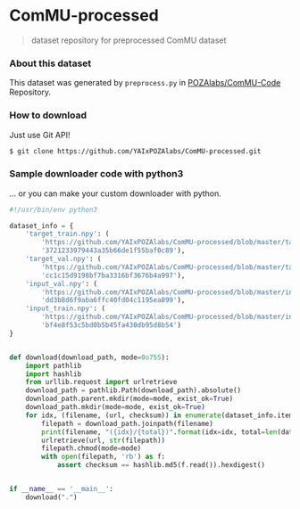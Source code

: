 # ComMU-processed

> dataset repository for preprocessed ComMU dataset

### About this dataset
This dataset was generated by `preprocess.py` in [POZAlabs/ComMU-Code](https://github.com/POZAlabs/ComMU-code) Repository.

### How to download
Just use Git API!

```bash
$ git clone https://github.com/YAIxPOZAlabs/ComMU-processed.git
```

### Sample downloader code with python3
... or you can make your custom downloader with python.

```python
#!/usr/bin/env python3

dataset_info = {
    'target_train.npy': (
        'https://github.com/YAIxPOZAlabs/ComMU-processed/blob/master/target_train.npy?raw=true',
        '3721233979443a35b66de1f55baf0c89'),
    'target_val.npy': (
        'https://github.com/YAIxPOZAlabs/ComMU-processed/blob/master/target_val.npy?raw=true',
        'cc1c15d9198bf7ba3316bf3676b4a997'),
    'input_val.npy': (
        'https://github.com/YAIxPOZAlabs/ComMU-processed/blob/master/input_val.npy?raw=true',
        'dd3b8d6f9aba6ffc40fd04c1195ea899'),
    'input_train.npy': (
        'https://github.com/YAIxPOZAlabs/ComMU-processed/blob/master/input_train.npy?raw=true',
        'bf4e8f53c5bd0b5b45fa430db95d8b54')
}


def download(download_path, mode=0o755):
    import pathlib
    import hashlib
    from urllib.request import urlretrieve
    download_path = pathlib.Path(download_path).absolute()
    download_path.parent.mkdir(mode=mode, exist_ok=True)
    download_path.mkdir(mode=mode, exist_ok=True)
    for idx, (filename, (url, checksum)) in enumerate(dataset_info.items(), start=1):
        filepath = download_path.joinpath(filename)
        print(filename, "({idx}/{total})".format(idx=idx, total=len(dataset_info)))
        urlretrieve(url, str(filepath))
        filepath.chmod(mode=mode)
        with open(filepath, 'rb') as f:
            assert checksum == hashlib.md5(f.read()).hexdigest()


if __name__ == '__main__':
    download(".")

```
